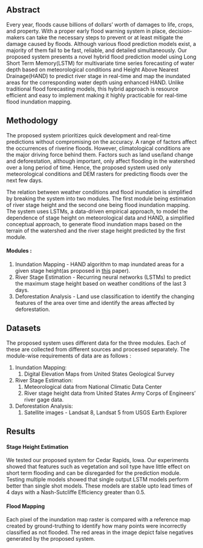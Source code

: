 ## Abstract
Every year, floods cause billions of dollars’ worth of damages to life, crops, and property. With 
a proper early flood warning system in place, decision-makers can take the necessary steps to 
prevent or at least mitigate the damage caused by floods. Although various flood prediction 
models exist, a majority of them fail to be fast, reliable, and detailed simultaneously. Our 
proposed system presents a novel hybrid flood prediction model using Long Short Term Memory(LSTM) 
for multivariate time series forecasting of water depth based on meteorological conditions and 
Height Above Nearest Drainage(HAND) to predict river stage in real-time and map the inundated 
areas for the corresponding water depth using enhanced HAND. Unlike traditional flood forecasting 
models, this hybrid approach is resource efficient and easy to implement making it highly 
practicable for real-time flood inundation mapping.

## Methodology
The proposed system prioritizes quick development and real-time predictions without compromising 
on the accuracy. A range of factors affect the occurrences of riverine floods. However, 
climatological conditions are the major driving force behind them. Factors such as land use/land 
change and deforestation, although important, only affect flooding in the watershed over a long 
period of time. Hence, the proposed system used only meteorological conditions and DEM rasters for 
predicting floods over the next few days.

The relation between weather conditions and flood inundation is simplified by breaking the system 
into two modules. The first module being estimation of river stage height and the second one being 
flood inundation mapping. The system uses LSTMs, a data-driven empirical approach, to model the 
dependence of stage height on meteorological data and HAND, a simplified conceptual approach, to 
generate flood inundation maps based on the terrain of the watershed and the river stage height 
predicted by the first module.

#### Modules :
1. Inundation Mapping - HAND algorithm to map inundated areas for a given stage height(as proposed in [this](http://doi.org/10.1029/2019WR024837) paper).
2. River Stage Estimation - Recurring neural networks (LSTMs) to predict the maximum stage height based on weather conditions of the last 3 days. 
3. Deforestation Analysis - Land use classification to identify the changing features of the area over time and identify the areas affected by deforestation.


## Datasets
The proposed system uses different data for the three modules. Each of these are collected from different sources and processed separately. The module-wise requirements of data are as follows :
1. Inundation Mapping:
    1. Digital Elevation Maps from United States Geological Survey
2. River Stage Estimation:
    1. Meteorological data from National Climatic Data Center
    2. River stage height data from United States Army Corps of Engineers’ river gage data.
3. Deforestation Analysis:
    1. Satellite images - Landsat 8, Landsat 5 from USGS Earth Explorer

## Results
#### Stage Height Estimation
We tested our proposed system for Cedar Rapids, Iowa. Our experiments showed that features such as 
vegetation and soil type have little effect on short term flooding and can be disregarded for the 
prediction module. Testing multiple models showed that single output LSTM models perform better 
than single shot models. These models are stable upto lead times of 4 days with a Nash-Sutcliffe 
Efficiency greater than 0.5.

#### Flood Mapping
Each pixel of the inundation map raster is compared with a reference map created by ground-truthing 
to identify how many points were incorrectly classified as not flooded. The red areas in the image 
depict false negatives generated by the proposed system.
